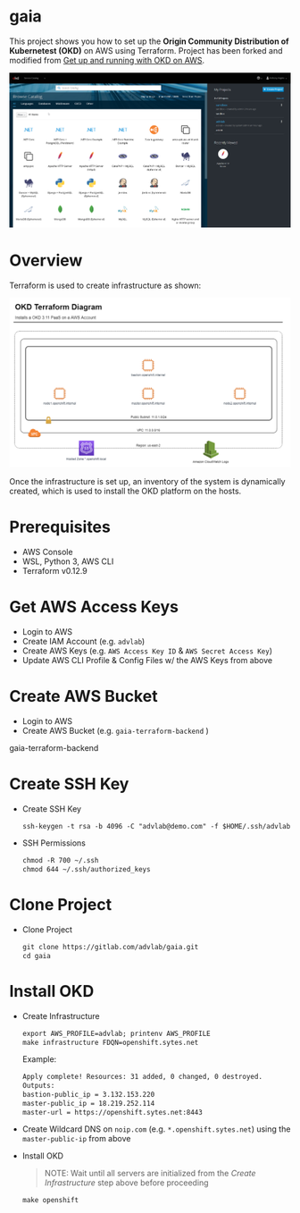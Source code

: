 # gaia

This project shows you how to set up the **Origin Community Distribution of Kubernetest (OKD)** on AWS using Terraform. Project has been forked and modified from [Get up and running with OKD on AWS](http://www.dwmkerr.com/get-up-and-running-with-openshift-on-aws/). 

![OpenShift Sample Project](./docs/okd_3.11_screenshot.png)

# Overview

Terraform is used to create infrastructure as shown:

![Network Diagram](./docs/network-diagram.png)

Once the infrastructure is set up, an inventory of the system is dynamically created, which is used to install the OKD platform on the hosts.

# Prerequisites

* AWS Console
* WSL, Python 3, AWS CLI
* Terraform v0.12.9

# Get AWS Access Keys

* Login to AWS
* Create IAM Account (e.g. `advlab`)
* Create AWS Keys (e.g. `AWS Access Key ID` & `AWS Secret Access Key`)
* Update AWS CLI Profile & Config Files w/ the AWS Keys from above

# Create AWS Bucket

* Login to AWS
* Create AWS Bucket (e.g. `gaia-terraform-backend` )


gaia-terraform-backend

# Create SSH Key

* Create SSH Key

    ```
    ssh-keygen -t rsa -b 4096 -C "advlab@demo.com" -f $HOME/.ssh/advlab
    ```

* SSH Permissions

    ```
    chmod -R 700 ~/.ssh
    chmod 644 ~/.ssh/authorized_keys    
    ```

# Clone Project	

* Clone Project

	```
	git clone https://gitlab.com/advlab/gaia.git
	cd gaia
	```

# Install OKD

* Create Infrastructure

	```
	export AWS_PROFILE=advlab; printenv AWS_PROFILE
	make infrastructure FDQN=openshift.sytes.net
	```
	
	Example:

	```
	Apply complete! Resources: 31 added, 0 changed, 0 destroyed.
	Outputs:
	bastion-public_ip = 3.132.153.220
	master-public_ip = 18.219.252.114
	master-url = https://openshift.sytes.net:8443
	```

* Create Wildcard DNS on `noip.com` (e.g. `*.openshift.sytes.net`) using the `master-public-ip` from above

* Install OKD

	> NOTE: Wait until all servers are initialized from the _Create Infrastructure_ step above before proceeding

	```
	make openshift
	```